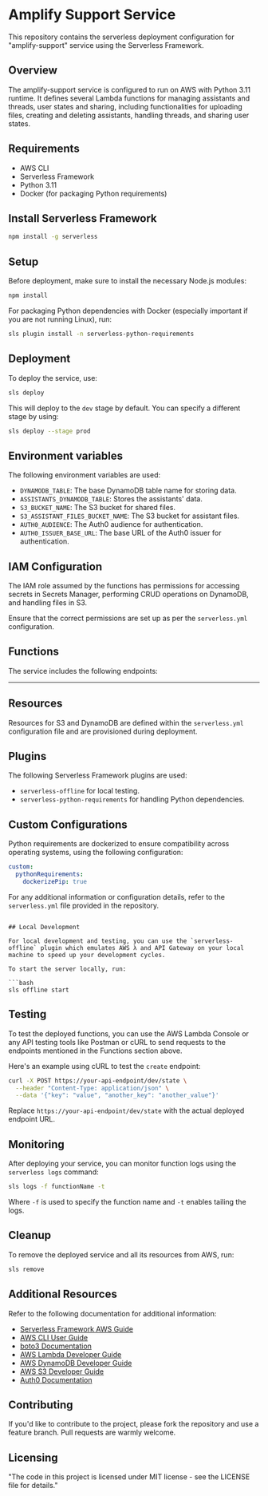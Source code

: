 # Amplify Support Service

This repository contains the serverless deployment configuration for "amplify-support" service using the Serverless Framework.

## Overview

The amplify-support service is configured to run on AWS with Python 3.11 runtime. It defines several Lambda functions for managing assistants and threads, user states and sharing, including functionalities for uploading files, creating and deleting assistants, handling threads, and sharing user states.

## Requirements

- AWS CLI
- Serverless Framework
- Python 3.11
- Docker (for packaging Python requirements)

## Install Serverless Framework

```bash
npm install -g serverless
```

## Setup

Before deployment, make sure to install the necessary Node.js modules:

```bash
npm install
```

For packaging Python dependencies with Docker (especially important if you are not running Linux), run:

```bash
sls plugin install -n serverless-python-requirements
```

## Deployment

To deploy the service, use:

```bash
sls deploy
```

This will deploy to the `dev` stage by default. You can specify a different stage by using:

```bash
sls deploy --stage prod
```

## Environment variables

The following environment variables are used:

- `DYNAMODB_TABLE`: The base DynamoDB table name for storing data.
- `ASSISTANTS_DYNAMODB_TABLE`: Stores the assistants' data.
- `S3_BUCKET_NAME`: The S3 bucket for shared files.
- `S3_ASSISTANT_FILES_BUCKET_NAME`: The S3 bucket for assistant files.
- `AUTH0_AUDIENCE`: The Auth0 audience for authentication.
- `AUTH0_ISSUER_BASE_URL`: The base URL of the Auth0 issuer for authentication.

## IAM Configuration

The IAM role assumed by the functions has permissions for accessing secrets in Secrets Manager, performing CRUD operations on DynamoDB, and handling files in S3.

Ensure that the correct permissions are set up as per the `serverless.yml` configuration.

## Functions

The service includes the following endpoints:

----

## Resources

Resources for S3 and DynamoDB are defined within the `serverless.yml` configuration file and are provisioned during deployment.

## Plugins

The following Serverless Framework plugins are used:

- `serverless-offline` for local testing.
- `serverless-python-requirements` for handling Python dependencies.

## Custom Configurations

Python requirements are dockerized to ensure compatibility across operating systems, using the following configuration:

```yaml
custom:
  pythonRequirements:
    dockerizePip: true
```

For any additional information or configuration details, refer to the `serverless.yml` file provided in the repository.
```

## Local Development

For local development and testing, you can use the `serverless-offline` plugin which emulates AWS λ and API Gateway on your local machine to speed up your development cycles.

To start the server locally, run:

```bash
sls offline start
```

## Testing

To test the deployed functions, you can use the AWS Lambda Console or any API testing tools like Postman or cURL to send requests to the endpoints mentioned in the Functions section above.

Here's an example using cURL to test the `create` endpoint:

```bash
curl -X POST https://your-api-endpoint/dev/state \
  --header "Content-Type: application/json" \
  --data '{"key": "value", "another_key": "another_value"}'
```

Replace `https://your-api-endpoint/dev/state` with the actual deployed endpoint URL.

## Monitoring

After deploying your service, you can monitor function logs using the `serverless logs` command:

```bash
sls logs -f functionName -t
```

Where `-f` is used to specify the function name and `-t` enables tailing the logs.

## Cleanup

To remove the deployed service and all its resources from AWS, run:

```bash
sls remove
```

## Additional Resources

Refer to the following documentation for additional information:

- [Serverless Framework AWS Guide](https://www.serverless.com/framework/docs/providers/aws/)
- [AWS CLI User Guide](https://docs.aws.amazon.com/cli/latest/userguide/cli-chap-welcome.html)
- [boto3 Documentation](https://boto3.amazonaws.com/v1/documentation/api/latest/index.html)
- [AWS Lambda Developer Guide](https://docs.aws.amazon.com/lambda/latest/dg/welcome.html)
- [AWS DynamoDB Developer Guide](https://docs.aws.amazon.com/dynamodb/latest/developerguide/Introduction.html)
- [AWS S3 Developer Guide](https://docs.aws.amazon.com/AmazonS3/latest/dev/Welcome.html)
- [Auth0 Documentation](https://auth0.com/docs)

## Contributing

If you'd like to contribute to the project, please fork the repository and use a feature branch. Pull requests are warmly welcome.

## Licensing

"The code in this project is licensed under MIT license - see the LICENSE file for details."